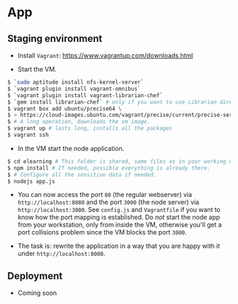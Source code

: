 # App

## Staging environment

* Install `Vagrant`: https://www.vagrantup.com/downloads.html

* Start the VM.
``` bash
$ `sudo aptitude install nfs-kernel-server`
$ `vagrant plugin install vagrant-omnibus`
$ `vagrant plugin install vagrant-librarian-chef`
$ `gem install librarian-chef` # only if you want to use Librarian directly
$ vagrant box add ubuntu/precise64 \
$ > https://cloud-images.ubuntu.com/vagrant/precise/current/precise-server-cloudimg-amd64-vagrant-disk1.box
$ # A long operation, downloads the vm image.
$ vagrant up # lasts long, installs all the packages
$ vagrant ssh
```
* In the VM start the node application.
``` bash
$ cd elearning # This folder is shared, same files as in your working directory.
$ npm install # If needed, possible everything is already there.
$ # Configure all the sensitive data if needed.
$ nodejs app.js
```
* You can now access the port `80` (the regular webserver) via `http://localhost:8080`
  and the port `3000` (the node server) via `http://localhost:3000`. See
  `config.js` and `Vagrantfile` if you want to know how the port mapping is
  established. Do *not* start the node app from your workstation, only from
  inside the VM, otherwise you'll get a port collisions problem since
  the VM blocks the port `3000`.

* The task is: rewrite the application in a way that you are happy with it
  under `http://localhost:8080`.


## Deployment

* Coming soon
